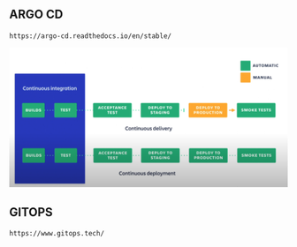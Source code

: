 ## ARGO CD

    https://argo-cd.readthedocs.io/en/stable/

![alt text](image/cicdflow.png)

## GITOPS

    https://www.gitops.tech/
